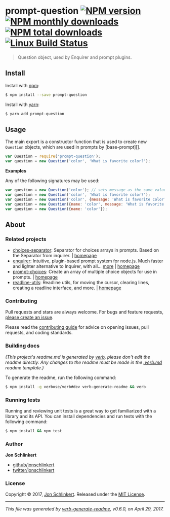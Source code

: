 # prompt-question [![NPM version](https://img.shields.io/npm/v/prompt-question.svg?style=flat)](https://www.npmjs.com/package/prompt-question) [![NPM monthly downloads](https://img.shields.io/npm/dm/prompt-question.svg?style=flat)](https://npmjs.org/package/prompt-question) [![NPM total downloads](https://img.shields.io/npm/dt/prompt-question.svg?style=flat)](https://npmjs.org/package/prompt-question) [![Linux Build Status](https://img.shields.io/travis/enquirer/prompt-question.svg?style=flat&label=Travis)](https://travis-ci.org/enquirer/prompt-question)

> Question object, used by Enquirer and prompt plugins.

## Install

Install with [npm](https://www.npmjs.com/):

```sh
$ npm install --save prompt-question
```

Install with [yarn](https://yarnpkg.com):

```sh
$ yarn add prompt-question
```

## Usage

The main export is a constructor function that is used to create new `Question` objects, which are used in prompts by [base-prompt][].

```js
var Question = require('prompt-question');
var question = new Question('color', 'What is favorite color?');
```

**Examples**

Any of the following signatures may be used:

```js
var question = new Question('color'); // sets message as the same value as `name`
var question = new Question('color', 'What is favorite color?');
var question = new Question('color', {message: 'What is favorite color?'});
var question = new Question({name: 'color', message: 'What is favorite color?'});
var question = new Question({name: 'color'});
```

## About

### Related projects

* [choices-separator](https://www.npmjs.com/package/choices-separator): Separator for choices arrays in prompts. Based on the Separator from inquirer. | [homepage](https://github.com/enquirer/choices-separator "Separator for choices arrays in prompts. Based on the Separator from inquirer.")
* [enquirer](https://www.npmjs.com/package/enquirer): Intuitive, plugin-based prompt system for node.js. Much faster and lighter alternative to Inquirer, with all… [more](https://github.com/enquirer/enquirer) | [homepage](https://github.com/enquirer/enquirer "Intuitive, plugin-based prompt system for node.js. Much faster and lighter alternative to Inquirer, with all the same prompt types and more, but without the bloat.")
* [prompt-choices](https://www.npmjs.com/package/prompt-choices): Create an array of multiple choice objects for use in prompts. | [homepage](https://github.com/enquirer/prompt-choices "Create an array of multiple choice objects for use in prompts.")
* [readline-utils](https://www.npmjs.com/package/readline-utils): Readline utils, for moving the cursor, clearing lines, creating a readline interface, and more. | [homepage](https://github.com/enquirer/readline-utils "Readline utils, for moving the cursor, clearing lines, creating a readline interface, and more.")

### Contributing

Pull requests and stars are always welcome. For bugs and feature requests, [please create an issue](../../issues/new).

Please read the [contributing guide](.github/contributing.md) for advice on opening issues, pull requests, and coding standards.

### Building docs

_(This project's readme.md is generated by [verb](https://github.com/verbose/verb-generate-readme), please don't edit the readme directly. Any changes to the readme must be made in the [.verb.md](.verb.md) readme template.)_

To generate the readme, run the following command:

```sh
$ npm install -g verbose/verb#dev verb-generate-readme && verb
```

### Running tests

Running and reviewing unit tests is a great way to get familiarized with a library and its API. You can install dependencies and run tests with the following command:

```sh
$ npm install && npm test
```

### Author

**Jon Schlinkert**

* [github/jonschlinkert](https://github.com/jonschlinkert)
* [twitter/jonschlinkert](https://twitter.com/jonschlinkert)

### License

Copyright © 2017, [Jon Schlinkert](https://github.com/jonschlinkert).
Released under the [MIT License](LICENSE).

***

_This file was generated by [verb-generate-readme](https://github.com/verbose/verb-generate-readme), v0.6.0, on April 29, 2017._
